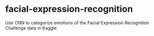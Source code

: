 # facial-expression-recognition
Use CNN to categorize emotions of the Facial Expression Recognition Challenge data in Kaggle
